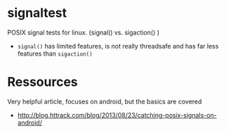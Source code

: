 # signaltest

POSIX signal tests for linux. (signal() vs. sigaction() )

- `signal()` has limited features, is not really threadsafe and has far less features than `sigaction()`

# Ressources

Very helpful article, focuses on android, but the basics are covered

- <http://blog.httrack.com/blog/2013/08/23/catching-posix-signals-on-android/>
